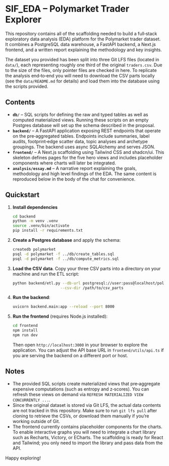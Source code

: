 # SIF_EDA – Polymarket Trader Explorer

This repository contains all of the scaffolding needed to build a full‑stack
exploratory data analysis (EDA) platform for the Polymarket trader dataset.
It combines a PostgreSQL data warehouse, a FastAPI backend, a Next.js
frontend, and a written report explaining the methodology and key insights.

The dataset you provided has been split into three Git LFS files (located in
`data/`), each representing roughly one third of the original `traders.csv`.
Due to the size of the files, only pointer files are checked in here. To
replicate the analysis end‑to‑end you will need to download the CSV parts
locally (see the `data/README.md` for details) and load them into the
database using the scripts provided.

## Contents

* **`db/`** – SQL scripts for defining the raw and typed tables as well as
  computed materialized views. Running these scripts on an empty Postgres
  database will set up the schema described in the proposal.
* **`backend/`** – A FastAPI application exposing REST endpoints that
  operate on the pre‑aggregated tables. Endpoints include summaries,
  label audits, footprint‑edge scatter data, topic analyses and archetype
  groupings. The backend uses async SQLAlchemy and serves JSON.
* **`frontend/`** – A Next.js scaffolding using Tailwind CSS and shadcn/ui.
  This skeleton defines pages for the five hero views and includes
  placeholder components where charts will later be integrated.
* **`analysis/essay.md`** – A narrative report explaining the goals,
  methodology and high level findings of the EDA. The same content is
  reproduced below in the body of the chat for convenience.

## Quickstart

1. **Install dependencies**

   ```bash
   cd backend
   python -m venv .venv
   source .venv/bin/activate
   pip install -r requirements.txt
   ```

2. **Create a Postgres database** and apply the schema:

   ```bash
   createdb polymarket
   psql -d polymarket -f ../db/create_tables.sql
   psql -d polymarket -f ../db/compute_metrics.sql
   ```

3. **Load the CSV data**. Copy your three CSV parts into a directory on
   your machine and run the ETL script:

   ```bash
   python backend/etl.py --db-url postgresql://user:pass@localhost/polymarket \
                        --csv-dir /path/to/csv_parts
   ```

4. **Run the backend**:

   ```bash
   uvicorn backend.main:app --reload --port 8000
   ```

5. **Run the frontend** (requires Node.js installed):

   ```bash
   cd frontend
   npm install
   npm run dev
   ```

   Then open `http://localhost:3000` in your browser to explore the
   application. You can adjust the API base URL in `frontend/utils/api.ts`
   if you are serving the backend on a different port or host.

## Notes

* The provided SQL scripts create materialized views that pre‑aggregate
  expensive computations (such as entropy and z‑scores). You can refresh
  these views on demand via `REFRESH MATERIALIZED VIEW CONCURRENTLY ...`.
* Since the original dataset is stored via Git LFS, the actual data
  contents are not tracked in this repository. Make sure to run
  `git lfs pull` after cloning to retrieve the CSVs, or download them
  manually if you’re working outside of Git.
* The frontend currently contains placeholder components for the charts.
  To enable interactive graphs you will need to integrate a chart library
  such as Recharts, Victory, or ECharts. The scaffolding is ready for
  React and Tailwind; you only need to import the library and pass data
  from the API.

Happy exploring!